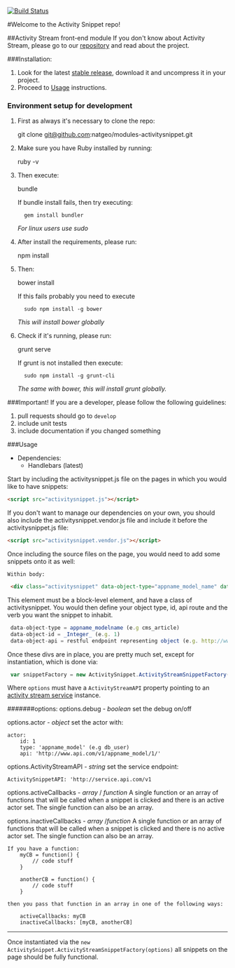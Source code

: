 [![Build Status](https://travis-ci.org/natgeo/modules-activitysnippet.png)](https://travis-ci.org/natgeo/modules-activitysnippet)

#Welcome to the Activity Snippet repo!

##Activity Stream front-end module
   If you don't know about Activity Stream, please go to our [repository](https://github.com/natgeo/activitystreams/blob/develop/README.md) and read about the project.    

###Installation:

1. Look for the latest [stable release](https://github.com/natgeo/modules-activitysnippet/releases), download it and uncompress it in your project.
2. Proceed to [Usage](https://github.com/natgeo/modules-activitysnippet/blob/develop/README.md#usage) instructions.

### Environment setup for development

1. First as always it's necessary to clone the repo:

      git clone git@github.com:natgeo/modules-activitysnippet.git

2. Make sure you have Ruby installed by running:

      ruby -v

3. Then execute:

      bundle 

   If bundle install fails, then try executing:

         gem install bundler
   *For linux users use sudo*

4. After install the requirements, please run:

      npm install

5. Then:

      bower install  

   If this fails probably you need to execute

         sudo npm install -g bower 
   *This will install bower globally*


6. Check if it's running, please run:

      grunt serve 

   If grunt is not installed then execute:

         sudo npm install -g grunt-cli
   *The same with bower, this will install grunt globally.*

###Important!
If you are a developer, please follow the following guidelines:

1. pull requests should go to `develop`
2. include unit tests
3. include documentation if you changed something

###Usage

* Dependencies:
    * Handlebars (latest)

Start by including the activitysnippet.js file on the pages in which you would like to have snippets:
``` html
<script src="activitysnippet.js"></script>
```

If you don't want to manage our dependencies on your own, you should also include the activitysnippet.vendor.js file and include it before the activitysnippet.js file:
``` html
<script src="activitysnippet.vendor.js"></script>
```
Once including the source files on the page, you would need to add some snippets onto it as well:

    Within body:
   ``` html
    <div class="activitysnippet" data-object-type="appname_model_name" data-object-id="1" data-object-api="http://google.com/" data-verb="favorited"></div>
   ```
This element must be a block-level element, and have a class of activitysnippet. You would then define your object type, id, api route and the verb you want the snippet to inhabit.
   ``` javascript
    data-object-type = appname_modelname (e.g cms_article)
    data-object-id = _Integer_ (e.g. 1)
    data-object-api = restful endpoint representing object (e.g. http://www.api.com/v1/object-type/1/)
   ``` 
Once these divs are in place, you are pretty much set, except for instantiation, which is done via:
   ``` javascript
    var snippetFactory = new ActivitySnippet.ActivityStreamSnippetFactory(options)
   ```
Where `options` must have a `ActivityStreamAPI` property pointing to an [activity stream service](https://github.com/natgeo/activitystreams) instance.

#######options:
options.debug - _boolean_ set the debug on/off

options.actor - _object_ set the actor with:

    actor:
    	id: 1
        type: 'appname_model' (e.g db_user)
        api: 'http://www.api.com/v1/appname_model/1/'

options.ActivityStreamAPI - _string_ set the service endpoint:

    ActivitySnippetAPI: 'http://service.api.com/v1

options.activeCallbacks - _array_ / _function_ A single function or an array of functions that will be called when a snippet is clicked and there is an active actor set.  The single function can also be an array.

options.inactiveCallbacks - _array_ /_function_ A single function or an array of functions that will be called when a snippet is clicked and there is no active actor set.  The single function can also be an array.

    If you have a function:
        myCB = function() {
            // code stuff
        }

        anotherCB = function() {
            // code stuff
        }

    then you pass that function in an array in one of the following ways:

        activeCallbacks: myCB
        inactiveCallbacks: [myCB, anotherCB]

---

Once instantiated via the `new ActivitySnippet.ActivityStreamSnippetFactory(options)` all snippets on the page should be fully functional.


